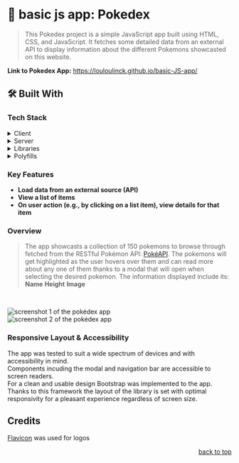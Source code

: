 # 📖 basic js app: Pokedex

> This Pokedex project is a simple JavaScript app built using HTML, CSS, and JavaScript. It fetches some detailed data from an external API to display information about the different Pokemons showcasted on this website.

**Link to Pokedex App:** https://louloulinck.github.io/basic-JS-app/

## 🛠 Built With

### Tech Stack

<details>
  <summary>Client</summary>
  <ul>
    <li><a>Vanilla JS</a></li>
    <li><a>HTML</a></li>
    <li><a>CSS</a></li>
  </ul>
</details>

<details>
  <summary>Server</summary>
  <ul>
    <li><a href="https://pokeapi.co/">RESTful Pokémon API</a></li>
  </ul>
</details>

<details>
  <summary>Libraries</summary>
  <ul>
    <li><a href="https://jquery.com/">jQuery</a></li> 
    <li><a href="https://getbootstrap.com/">Bootstrap</a></li>
  </ul>
</details>

<details>
  <summary>Polyfills</summary>
  <ul>
    <li><a href="https://www.npmjs.com/package/promise-polyfill">Promise</a></li> 
    <li><a href="https://github.com/JakeChampion/fetch">Fetch</a></li>
  </ul>
</details>

 <!-- Features -->

### Key Features <a name="key-features"></a>
 
- **Load data from an external source (API)**
- **View a list of items**
- **On user action (e.g., by clicking on a list item), view details for that item**

### Overview

> The app showcasts a collection of 150 pokemons to browse through fetched from the RESTful Pokémon API: [PokéAPI](https://pokeapi.co/). The pokemons will get highlighted as the user hovers over them and can read more about any one of them thanks to a modal that will open when selecting the desired pokemon.
The information displayed include its:
**Name**
**Height**
**Image**
<br>

![screenshot 1 of the pokédex app](./img/screenshot_pokédex_app.png)
<br>
![screenshot 2 of the pokédex app](./img/screenshot_prokemon_description_pokédex_app.png)

### Responsive Layout & Accessibility

The app was tested to suit a wide spectrum of devices and with accessibility in mind.
<br>
Components incuding the modal and navigation bar are accessible to screen readers.
<br>
For a clean and usable design Bootstrap was implemented to the app. Thanks to this framework the layout of the library is set with optimal responsivity for a pleasant experience regardless of screen size.

## Credits

[Flavicon](https://www.flaticon.com/free-icons/pokemon) was used for logos 

<p align="right"><a href="#readme-top">back to top</a></p>
